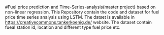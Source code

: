 #Fuel price prediction and Time-Series-analysis(master project) based on non-linear regression.
This Repository contain the code and dataset for fuel price time series analysis using LSTM. The datset is available in https://creativecommons.tankerkoenig.de/ website. The dataset contain fueal station id, location and different type fuel price etc.
